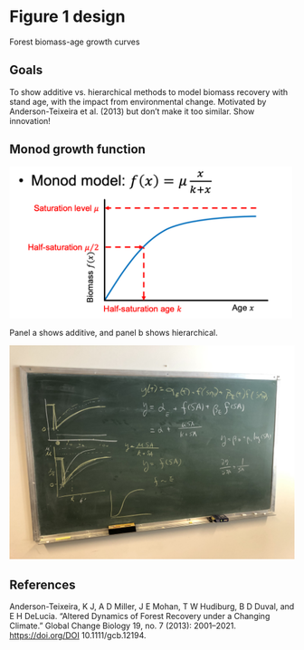 # Figure 1 design
Forest biomass-age growth curves

## Goals

To show additive vs. hierarchical methods to model biomass recovery with
stand age, with the impact from environmental change. Motivated by
Anderson-Teixeira et al. (2013) but don’t make it too similar. Show
innovation!

## Monod growth function

<img src="monod.png" width="500" />

Panel a shows additive, and panel b shows hierarchical.

![](blackboard-20191004.jpeg)

## References

Anderson-Teixeira, K J, A D Miller, J E Mohan, T W Hudiburg, B D Duval,
and E H DeLucia. “Altered Dynamics of Forest Recovery under a Changing
Climate.” Global Change Biology 19, no. 7 (2013): 2001–2021.
<a href="https://doi.org/DOI" class="uri">https://doi.org/DOI</a>
10.1111/gcb.12194.
